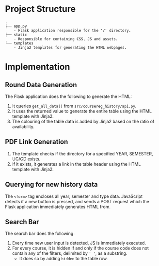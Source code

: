 # Project Structure

```
.
├── app.py
    - Flask application responsible for the '/' directory.
├── static
    - Responsible for containing CSS, JS and assets.
└── templates
    - Jinja2 templates for generating the HTML webpages.
```

# Implementation

## Round Data Generation

The Flask application does the following to generate the HTML:

1. It queries `get_all_data()` from `src/coursereg_history/api.py`.
2. It uses the returned value to generate the entire table using the HTML template with Jinja2.
3. The colouring of the table data is added by Jinja2 based on the ratio of availability.

## PDF Link Generation

1. The template checks if the directory for a specified YEAR, SEMESTER, UG/GD exists.
2. If it exists, it generates a link in the table header using the HTML template with Jinja2.

## Querying for new history data

The `<form>` tag encloses all year, semester and type data.
JavaScript detects if a new button is pressed, and sends a POST request which the Flask application immediately generates HTML from.

## Search Bar

The search bar does the following:
1. Every time new user input is detected, JS is immediately executed.
2. For every course, it is hidden if and only if the course code does not contain any of the filters, delimited by `' '`, as a substring.
   - It does so by adding `hidden` to the table row.
